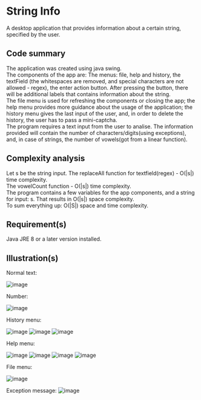 # String Info

A desktop application that provides information about a certain string, specified by the user.

## Code summary
The application was created using java swing.<br/>
The components of the app are: The menus: file, help and history, the textField (the whitespaces are removed, and special characters are not allowed - regex), the enter action button. After pressing the button, there will be additional labels that contains information about the string. <br/>
The file menu is used for refreshing the components or closing the app; the help menu provides more guidance about the usage of the application; the history menu gives the last input of the user, and, in order to delete the history, the user has to pass a mini-captcha. <br/>
The program requires a text input from the user to analise. The information provided will contain the number of characters/digits(using exceptions), and, in case of strings, the number of vowels(got from a linear function). <br/>


## Complexity analysis
Let s be the string input.
The replaceAll function for textfield(regex) - O(|s|) time complexity. <br/>
The vowelCount function - O(|s|) time complexity. <br/>
The program contains a few variables for the app components, and a string for input: s. That results in O(|s|) space complexity. <br/>
To sum everything up: O(|S|) space and time complexity.

## Requirement(s)
Java JRE 8 or a later version installed.

## Illustration(s)

Normal text:

![image]()

Number:

![image]()

History menu:

![image]()
![image]()
![image]()

Help menu:

![image]()
![image]()
![image]()
![image]()

File menu:

![image]()

Exception message:
![image]()
